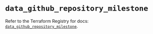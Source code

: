 # `data_github_repository_milestone`

Refer to the Terraform Registry for docs: [`data_github_repository_milestone`](https://registry.terraform.io/providers/integrations/github/6.7.1/docs/data-sources/repository_milestone).
